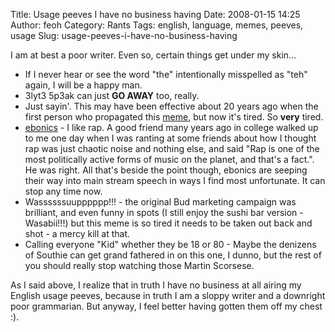 Title: Usage peeves I have no business having
Date: 2008-01-15 14:25
Author: feoh
Category: Rants
Tags: english, language, memes, peeves, usage
Slug: usage-peeves-i-have-no-business-having

I am at best a poor writer. Even so, certain things get under my skin...

<!--more-->

-   If I never hear or see the word "the" intentionally misspelled as
    "teh" again, I will be a happy man.
-   3lyt3 5p3ak can just **GO AWAY** too, really.
-   Just sayin'. This may have been effective about 20 years ago when
    the first person who propagated this
    [meme](http://en.wikipedia.org/wiki/Meme "Meme - Wikipedia, the free encyclopedia"),
    but now it's tired. So **very** tired.
-   [ebonics](http://en.wikipedia.org/wiki/Ebonics "Ebonics - Wikipedia, the free encyclopedia") -
    I like rap. A good friend many years ago in college walked up to me
    one day when I was ranting at some friends about how I thought rap
    was just chaotic noise and nothing else, and said "Rap is one of the
    most politically active forms of music on the planet, and that's a
    fact.". He was right. All that's beside the point though, ebonics
    are seeping their way into main stream speech in ways I find most
    unfortunate. It can stop any time now.
-   Wassssssuupppppp!!! - the original Bud marketing campaign was
    brilliant, and even funny in spots (I still enjoy the sushi bar
    version - Wasabii!!!) but this meme is so tired it needs to be taken
    out back and shot - a mercy kill at that.
-   Calling everyone "Kid" whether they be 18 or 80 - Maybe the denizens
    of Southie can get grand fathered in on this one, I dunno, but the
    rest of you should really stop watching those Martin Scorsese.

As I said above, I realize that in truth I have no business at all
airing my English usage peeves, because in truth I am a sloppy writer
and a downright poor grammarian. But anyway, I feel better having gotten
them off my chest :).

